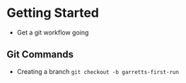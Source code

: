 # Getting Started

- Get a git workflow going

## Git Commands
- Creating a branch `git checkout -b garretts-first-run`